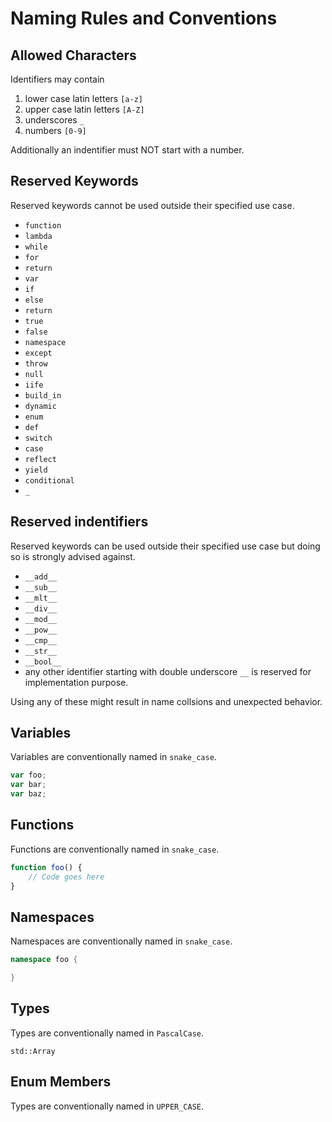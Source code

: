 # Naming Rules and Conventions

## Allowed Characters

Identifiers may contain

1. lower case latin letters `[a-z]`
2. upper case latin letters `[A-Z]`
3. underscores `_`
4. numbers `[0-9]`

Additionally an indentifier must NOT start with a number. 

## Reserved Keywords

Reserved keywords cannot be used outside their specified use case. 

- `function`
- `lambda`
- `while`
- `for`
- `return`
- `var`
- `if`
- `else`
- `return`
- `true`
- `false`
- `namespace`
- `except`
- `throw`
- `null`
- `iife`
- `build_in`
- `dynamic`
- `enum`
- `def`
- `switch`
- `case`
- `reflect`
- `yield`
- `conditional`
- `_`

## Reserved indentifiers

Reserved keywords can be used outside their specified use case but doing so is strongly advised against.

- `__add__`
- `__sub__`
- `__mlt__`
- `__div__`
- `__mod__`
- `__pow__`
- `__cmp__`
- `__str__`
- `__bool__`
- any other identifier starting with double underscore `__` is reserved for implementation purpose.

Using any of these might result in name collsions and unexpected behavior.


## Variables

Variables are conventionally named in `snake_case`.

```js
var foo;
var bar;
var baz;
```

## Functions

Functions are conventionally named in `snake_case`.

```js
function foo() {
	// Code goes here
}
```

## Namespaces

Namespaces are conventionally named in `snake_case`.

```c++
namespace foo {

}
```

## Types

Types are conventionally named in `PascalCase`.

```
std::Array
```

## Enum Members

Types are conventionally named in `UPPER_CASE`.
